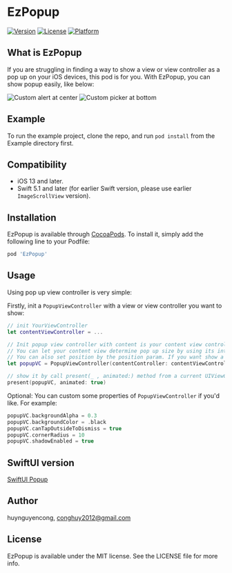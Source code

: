 # EzPopup

[![Version](https://img.shields.io/cocoapods/v/EzPopup.svg?style=flat)](https://cocoapods.org/pods/EzPopup)
[![License](https://img.shields.io/cocoapods/l/EzPopup.svg?style=flat)](https://cocoapods.org/pods/EzPopup)
[![Platform](https://img.shields.io/cocoapods/p/EzPopup.svg?style=flat)](https://cocoapods.org/pods/EzPopup)

## What is EzPopup
If you are struggling in finding a way to show a view or view controller as a pop up on your iOS devices, this pod is for you. With EzPopup, you can show popup easily, like below:

![Custom alert at center](Images/custom-alert-at-center.png)
![Custom picker at bottom](Images/custom-picker-at-bottom.png)

## Example

To run the example project, clone the repo, and run `pod install` from the Example directory first.

## Compatibility
- iOS 13 and later.
- Swift 5.1 and later (for earlier Swift version, please use earlier `ImageScrollView` version).

## Installation

EzPopup is available through [CocoaPods](https://cocoapods.org). To install
it, simply add the following line to your Podfile:

```ruby
pod 'EzPopup'
```

## Usage
Using pop up view controller is very simple:

Firstly, init a `PopupViewController` with a view or view controller you want to show:

```swift
// init YourViewController
let contentViewController = ...

// Init popup view controller with content is your content view controller. 
// You can let your content view determine pop up size by using its intrinsic size by setting popupWidth and popupHeight nil.
// You can also set position by the position param. If you want show a pop up below a view, use .offsetFromView for position param.
let popupVC = PopupViewController(contentController: contentViewController, popupWidth: 100, popupHeight: 200)

// show it by call present(_ , animated:) method from a current UIViewController
present(popupVC, animated: true)
```

Optional: You can custom some properties of `PopupViewController` if you'd like. For example:

```swift
popupVC.backgroundAlpha = 0.3
popupVC.backgroundColor = .black
popupVC.canTapOutsideToDismiss = true
popupVC.cornerRadius = 10
popupVC.shadowEnabled = true
```

## SwiftUI version
[SwiftUI Popup](https://github.com/huynguyencong/ToastSwiftUI)

## Author

huynguyencong, conghuy2012@gmail.com

## License

EzPopup is available under the MIT license. See the LICENSE file for more info.
